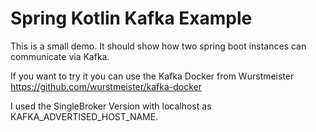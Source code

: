 # Spring Kotlin Kafka Example

This is a small demo. It should show how two spring boot instances can communicate via Kafka.

If you want to try it you can use the Kafka Docker from Wurstmeister https://github.com/wurstmeister/kafka-docker

I used the SingleBroker Version with localhost as KAFKA_ADVERTISED_HOST_NAME.
